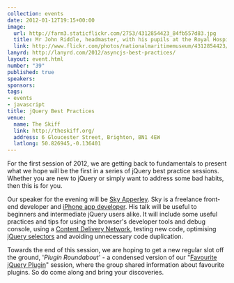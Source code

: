 ```yaml
--- 
collection: events
date: 2012-01-12T19:15+00:00
image: 
  url: http://farm3.staticflickr.com/2753/4312854423_84fb557d83.jpg
  title: Mr John Riddle, headmaster, with his pupils at the Royal Hospital School. by National Maritime Museum, on Flickr
  link: http://www.flickr.com/photos/nationalmaritimemuseum/4312854423/
lanyrd: http://lanyrd.com/2012/asyncjs-best-practices/
layout: event.html
number: "39"
published: true
speakers: 
sponsors: 
tags: 
- events
- javascript
title: jQuery Best Practices
venue: 
  name: The Skiff
  link: http://theskiff.org/
  address: 6 Gloucester Street, Brighton, BN1 4EW
  latlong: 50.826945,-0.136401
---
```


<p>For the first session of 2012, we are getting back to fundamentals to present what we hope will be <span class="summary">the first in a series of jQuery best practice sessions</span>. Whether you are new to jQuery or simply want to address some bad habits, then this is for you.</p>

<p>Our speaker for the evening will be <a href="http://skyapperley.co.uk">Sky Apperley</a>. Sky is a freelance front-end developer and <a href="http://skyapp.co.uk/dbug/">iPhone app developer</a>. His talk will be useful to beginners and intermediate jQuery users alike. It will include some useful practices and tips for using the browser's developer tools and debug console, using a <a href="http://en.wikipedia.org/wiki/Content_delivery_network">Content Delivery Network</a>, testing new code, optimising <a href="http://api.jquery.com/category/selectors/">jQuery selectors</a> and avoiding unnecessary code duplication.</p>

<p>Towards the end of this session, we are hoping to get a new regular slot off the ground, '<em>Plugin Roundabout</em>' - a condensed version of our "<a href="http://asyncjs.com/jquery/" title="#34: My Favourite jQuery Plugin">Favourite jQuery Plugin</a>" session, where the group shared information about favourite plugins. So do come along and bring your discoveries.</p>
